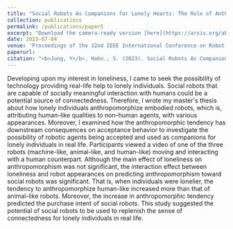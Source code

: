 ```yaml
---
title: "Social Robots As Companions for Lonely Hearts: The Role of Anthropomorphism and Robot Appearance"
collection: publications
permalink: /publications/paper5
excerpt: "Download the camera-ready version [here](https://arxiv.org/abs/2306.02694)."
date: 2023-07-04
venue: 'Proceedings of the 32nd IEEE International Conference on Robot and Human Interactive Communication (RO-MAN)'
paperurl: 
citation: "<b>Jung, Y</b>, Hahn., S. (2023). Social Robots As Companions for Lonely Hearts: The Role of Anthropomorphism and Robot Appearance. <i>2023 32nd IEEE International Conference on Robot and Human Interactive Communication (RO-MAN)</i>, 2520–2525. https://doi.org/10.1109/RO-MAN57019.2023.10309617."
---
```


Developing upon my interest in loneliness, I came to seek the possibility of technology providing real-life help to lonely individuals. Social robots that are capable of socially meaningful interaction with humans could be a potential source of connectedness. Therefore, I wrote my master's thesis about how lonely individuals anthropomorphize embodied robots, which is, attributing human-like qualities to non-human agents, with various appearances. Moreover, I examined how the anthropomorphic tendency has downstream consequences on acceptance behavior to investigate the possibility of robotic agents being accepted and used as companions for lonely individuals in real life. Participants viewed a video of one of the three robots (machine-like, animal-like, and human-like) moving and interacting with a human counterpart. Although the main effect of loneliness on anthropomorphism was not significant, the interaction effect between loneliness and robot appearances on predicting anthropomorphism toward social robots was significant. That is, when individuals were lonelier, the tendency to anthropomorphize human-like increased more than that of animal-like robots. Moreover, the increase in anthropomorphic tendency predicted the purchase intent of social robots. This study suggested the potential of social robots to be used to replenish the sense of connectedness for lonely individuals in real life.
